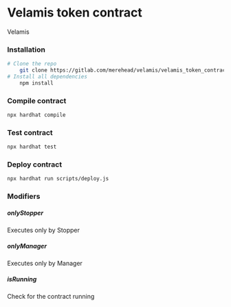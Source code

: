 # Velamis token contract

Velamis 
### Installation
```sh
# Clone the repo
    git clone https://gitlab.com/merehead/velamis/velamis_token_contracts.git
# Install all dependencies
    npm install
```
### Compile contract
```sh
npx hardhat compile
```
### Test contract
```sh
npx hardhat test
```
### Deploy contract
```sh
npx hardhat run scripts/deploy.js
```
### Modifiers
##### onlyStopper
Executes only by Stopper
##### onlyManager
Executes only by Manager
##### isRunning
Check for the contract running



